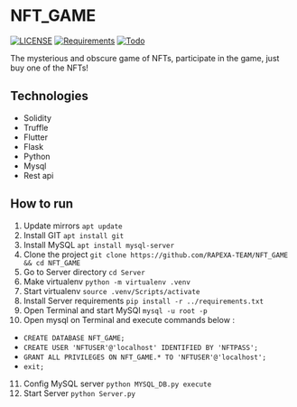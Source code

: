 # NFT_GAME

[![LICENSE](https://img.shields.io/badge/LICENSE-MIT-green)](https://github.com/RAPEXA-TEAM/NFT_GAME/blob/main/LICENSE) 
[![Requirements](https://img.shields.io/badge/Requirements-See%20Here-orange)](https://github.com/RAPEXA-TEAM/NFT_GAME/blob/main/requirements.txt)
[![Todo](https://img.shields.io/badge/Todo-See%20Here-success)](https://github.com/RAPEXA-TEAM/NFT_GAME/blob/main/TODO.md)

The mysterious and obscure game of NFTs, participate in the game, just buy one of the NFTs!

## Technologies

- Solidity
- Truffle
- Flutter
- Flask
- Python
- Mysql
- Rest api

## How to run

1. Update mirrors `apt update`
2. Install GIT `apt install git`
3. Install MySQL `apt install mysql-server`
4. Clone the project `git clone https://github.com/RAPEXA-TEAM/NFT_GAME && cd NFT_GAME`
5. Go to Server directory `cd Server`
6. Make virtualenv `python -m virtualenv .venv`
7. Start virtualenv `source .venv/Scripts/activate`
8. Install Server requirements `pip install -r ../requirements.txt`
9. Open Terminal and start MySQl `mysql -u root -p`
10. Open mysql on Terminal and execute commands below :

- `CREATE DATABASE NFT_GAME;`
- `CREATE USER 'NFTUSER'@'localhost' IDENTIFIED BY 'NFTPASS';`
- `GRANT ALL PRIVILEGES ON NFT_GAME.* TO 'NFTUSER'@'localhost';`
- `exit;`

11. Config MySQL server `python MYSQL_DB.py execute`
12. Start Server `python Server.py`